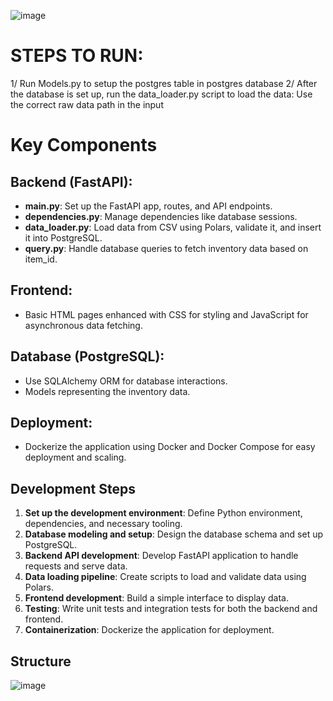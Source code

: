 
![image](https://github.com/akshaj-kasliwal/InventoryMgmtApp/assets/71369241/c995d992-d03f-4c1d-b1bb-a72e9c112112)


# STEPS TO RUN:

1/ Run Models.py to setup the postgres table in postgres database
2/ After the database is set up, run the data_loader.py script to load the data:
    Use the correct raw data path in the input


# Key Components
## Backend (FastAPI):
- **main.py**: Set up the FastAPI app, routes, and API endpoints.
- **dependencies.py**: Manage dependencies like database sessions.
- **data_loader.py**: Load data from CSV using Polars, validate it, and insert it into PostgreSQL.
- **query.py**: Handle database queries to fetch inventory data based on item_id.

## Frontend:
- Basic HTML pages enhanced with CSS for styling and JavaScript for asynchronous data fetching.

## Database (PostgreSQL):
- Use SQLAlchemy ORM for database interactions.
- Models representing the inventory data.

## Deployment:
- Dockerize the application using Docker and Docker Compose for easy deployment and scaling.

## Development Steps
1. **Set up the development environment**: Define Python environment, dependencies, and necessary tooling.
2. **Database modeling and setup**: Design the database schema and set up PostgreSQL.
3. **Backend API development**: Develop FastAPI application to handle requests and serve data.
4. **Data loading pipeline**: Create scripts to load and validate data using Polars.
5. **Frontend development**: Build a simple interface to display data.
6. **Testing**: Write unit tests and integration tests for both the backend and frontend.
7. **Containerization**: Dockerize the application for deployment.


## Structure

![image](https://github.com/akshaj-kasliwal/InventoryMgmtApp/assets/71369241/15f94d74-aaea-4a8f-97c7-439dc43ca9c7)

